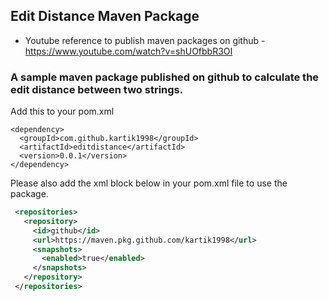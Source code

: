 ## Edit Distance Maven Package

- Youtube reference to publish maven packages on github - https://www.youtube.com/watch?v=shUOfbbR3OI

### A sample maven package published on github to calculate the edit distance between two strings. 

Add this to your pom.xml
```
<dependency>
  <groupId>com.github.kartik1998</groupId>
  <artifactId>editdistance</artifactId>
  <version>0.0.1</version>
</dependency>
```

Please also add the xml block below in your pom.xml file to use the package.

```xml
 <repositories>
   <repository>
     <id>github</id>
     <url>https://maven.pkg.github.com/kartik1998</url>
     <snapshots>
       <enabled>true</enabled>
     </snapshots>
   </repository>
 </repositories>
```
